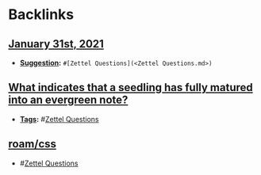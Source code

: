 
# Backlinks
## [January 31st, 2021](<January 31st, 2021.md>)
- **[Suggestion](<Suggestion.md>):** `#[Zettel Questions](<Zettel Questions.md>)`

## [What indicates that a seedling has fully matured into an evergreen note?](<What indicates that a seedling has fully matured into an evergreen note?.md>)
- **[Tags](<Tags.md>):** #[Zettel Questions](<Zettel Questions.md>)

## [roam/css](<roam/css.md>)
- #[Zettel Questions](<Zettel Questions.md>)

